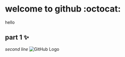 # welcome to github :octocat:


hello

## part 1 ✨ 
*second line*
![GitHub Logo](https://www.dreamstime.com/github-icon-design-vector-eps-illustration-best-print-media-web-application-user-interface-infographics-well-image132452487)

